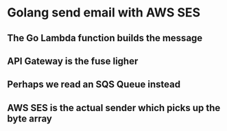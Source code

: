 # Golang send email with AWS SES


## The Go Lambda function builds the message
## API Gateway is the fuse ligher
## Perhaps we read an SQS Queue instead
## AWS SES is the actual sender which picks up the byte array


